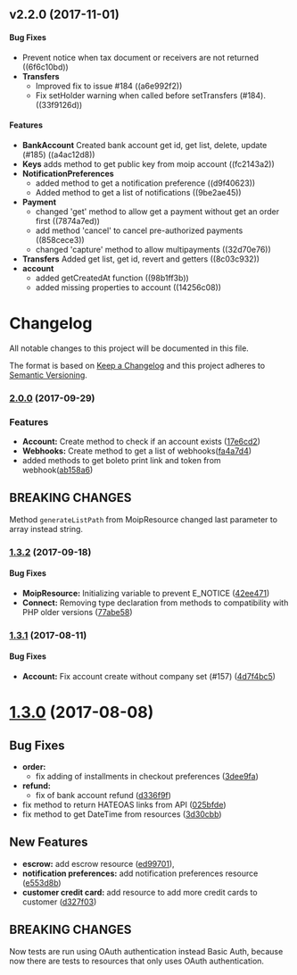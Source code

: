 <a name="v2.2.0"></a>
## v2.2.0 (2017-11-01)


#### Bug Fixes

*   Prevent notice when tax document or receivers are not returned ((6f6c10bd))
* **Transfers**
  *  Improved fix to issue #184 ((a6e992f2))
  *  Fix setHolder warning when called before setTransfers (#184). ((33f9126d))

#### Features

* **BankAccount**  Created bank account get id, get list, delete, update (#185) ((a4ac12d8))
* **Keys**  adds method to get public key from moip account ((fc2143a2))
* **NotificationPreferences**
  *  added method to get a notification preference ((d9f40623))
  *  Added method to get a list of notifications ((9be2ae45))
* **Payment**
  *  changed 'get' method to allow get a payment without get an order first ((7874a7ed))
  *  add method 'cancel' to cancel pre-authorized payments ((858cece3))
  *  changed 'capture' method to allow multipayments ((32d70e76))
* **Transfers**  Added get list, get id, revert and getters ((8c03c932))
* **account**
  *  added getCreatedAt function ((98b1ff3b))
  *  added missing properties to account ((14256c08))



# Changelog
All notable changes to this project will be documented in this file.

The format is based on [Keep a Changelog](http://keepachangelog.com/en/1.0.0/)
and this project adheres to [Semantic Versioning](http://semver.org/spec/v2.0.0.html).

<a name="v2.0.0"></a>
### [2.0.0](https://github.com/moip/moip-sdk-php/compare/v1.3.2...v2.0.0) (2017-09-29)

### Features

* **Account:** Create method to check if an account exists ([17e6cd2](https://github.com/moip/moip-sdk-php/commit/17e6cd2))
* **Webhooks:**  Create method to get a list of webhooks([fa4a7d4](https://github.com/moip/moip-sdk-php/commit/fa4a7d49c2650813592a1f764be51e336247a9f5))
* added methods to get boleto print link and token from webhook([ab158a6](https://github.com/moip/moip-sdk-php/commit/ab158a6746cc75138111353301c5c066af8b962e))

## BREAKING CHANGES
Method `generateListPath` from MoipResource changed last parameter to array instead string.

<a name="v1.3.2"></a>
### [1.3.2](https://github.com/moip/moip-sdk-php/compare/v1.3.0...v1.3.2) (2017-09-18)

#### Bug Fixes
- **MoipResource:** Initializing variable to prevent E_NOTICE ([42ee471](https://github.com/moip/moip-sdk-php/commit/42ee471ce2b2131cb326f434fd2a105ceb7f1f45))
- **Connect:** Removing type declaration from methods to compatibility with PHP older versions ([77abe58](https://github.com/moip/moip-sdk-php/commit/77abe58da9e5b658160f1a279ba6227e9ade4409))

<a name="v1.3.1"></a>
### [1.3.1](https://github.com/moip/moip-sdk-php/compare/v1.3.0...v1.3.1) (2017-08-11)

#### Bug Fixes
* **Account:**  Fix account create without company set (#157) ([4d7f4bc5](4d7f4bc5))

<a name="1.3.0"></a>
# [1.3.0](https://github.com/moip/moip-sdk-php/compare/v1.2.0...v1.3.0) (2017-08-08)

## Bug Fixes
- **order:**
  - fix adding of installments in checkout preferences
  ([3dee9fa](https://github.com/moip/moip-sdk-php/commit/3dee9fa7b9a5863ba4828de2f03a5fd7a1254898))
- **refund:**
  - fix of bank account refund
  ([d336f9f](https://github.com/moip/moip-sdk-php/commit/d336f9f04dc92a978e3d67942091b573c9a30643))
- fix method to return HATEOAS links from API
  ([025bfde](https://github.com/moip/moip-sdk-php/commit/025bfdedde5bfe953264b24daa0ba371e73e43cd))
- fix method to get DateTime from resources
  ([3d30cbb](https://github.com/moip/moip-sdk-php/pull/152/commits/3d30cbbf49fb9c4ee1b6049dd93cd3487a9fef81))


## New Features
- **escrow:** add escrow resource
  ([ed99701](https://github.com/moip/moip-sdk-php/commit/ed9970156de1dea88a091fd33b54bcec8f91ce92)),
- **notification preferences:** add notification preferences resource
  ([e553d8b](https://github.com/moip/moip-sdk-php/commit/e553d8b9c9878009cb2d2e021043f3ebbaeb2dc5))
- **customer credit card:** add resource to add more credit cards to customer
  ([d327f03](https://github.com/moip/moip-sdk-php/commit/d327f03b5d2449dbac95f3f3cabcd17a19b8853a))

## BREAKING CHANGES
Now tests are run using OAuth authentication instead Basic Auth, because now there are tests to resources that only uses OAuth authentication.